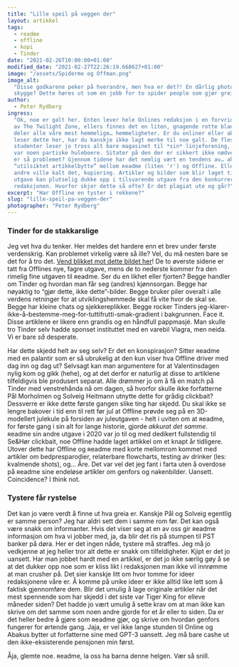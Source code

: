 ```yaml
---
title: "Lille speil på veggen der"
layout: artikkel
tags:
  - readme
  - offline
  - kopi
  - Tinder
date: "2021-02-26T10:00:00+01:00"
modified_date: "2021-02-27T22:26:19.668627+01:00"
image: "/assets/Spiderme og Offman.png"
image_alt:
  "Disse godkarene peker på hverandre, men hva er det?! En dårlig photoshoppet
  skygge? Dette høres ut som en jobb for to spider people som gjør greier!"
author:
  - Peter Rydberg
ingress:
  "Ok, noe er galt her. Enten lever hele Onlines redaksjon i en forvridd episode
  av The Twilight Zone, ellers finnes det en liten, gnagende rotte blant oss som
  deler alle våre mest hemmelige… hemmeligheter. Er du onliner eller abakule og
  leser dette her, har du kanskje ikke lagt merke til noe galt. De fleste
  studenter leser jo tross alt bare magasinet til *sin* linjeforening, som om de
  var noen partiske huleboere. Sitater på den der er sikkert ikke nødvendig. Hva
  er så problemet? Gjennom tidene har det nemlig vært en tendens av… ahem,
  “utilsiktet artikkelbytte” mellom ʀeadme (liten 'r') og Offline. Eller, som
  andre ville kalt det, kopiering. Artikler og bilder som blir laget til én
  utgave kan plutselig dukke opp i tilsvarende utgave fra den konkurrerende
  redaksjonen. Hvorfor skjer dette så ofte? Er det plagiat ute og går?"
excerpt: "Har Offline en tyster i rekkene?"
slug: "lille-speil-pa-veggen-der"
photographer: "Peter Rydberg"
---
```


### Tinder for de stakkarslige

Jeg vet hva du tenker. Her meldes det hardere enn et brev under første
verdenskrig. Kan problemet virkelig være så ille? Vel, du må nesten bare se det
for å tro det.
[Vend blikket mot dette bildet her](https://online.ntnu.no/media/images/responsive/cbb35e5f-8d1e-4964-8c16-0507e30550d0.png)!
De to øverste sidene er tatt fra Offlines nye, fagre utgave, mens de to nederste
kommer fra den rimelig fine utgaven til ʀeadme. Ser du en likhet eller fjorten?
Begge handler om Tinder og hvordan man får seg (andres) kjønnsorgan. Begge har
nøyaktig to “gjør dette, ikke dette”-bilder. Begge bruker piler overalt i alle
verdens retninger for at utviklingshemmede skal få vite hvor de skal se. Begge
har kleine chats og sjekkereplikker. Begge rocker Tinders
jeg-klarer-ikke-å-bestemme-meg-for-tuttifrutti-smak-gradient i bakgrunnen. Face
it. Disse artiklene er likere enn grandis og en håndfull pappmasjé. Man skulle
tro Tinder selv hadde sponset instituttet med en varebil Viagra, men neida. Vi
er bare _så_ desperate.

Har dette skjedd helt av seg selv? Er det en konspirasjon? Sitter ʀeadme med en
palantir som er så ubrukelig at den kun viser hva Offline driver med dag inn og
dag ut? Selvsagt kan man argumentere for at Valentinsdagen nylig kom og gikk
(hehe), og at det derfor er naturlig at disse to artiklene tilfeldigvis ble
produsert separat. Alle drømmer jo om å få en match på Tinder med venstrehånda
nå om dagen, så hvorfor skulle ikke forfatterne Pål Morholmen og Solveig
Heitmann utnytte dette for grådig clickbait? Dessverre er ikke dette første
gangen slike ting har skjedd. Du skal ikke se lengre bakover i tid enn til rett
før jul at Offline prøvde seg på en 3D-modellert julekule på forsiden av
juleutgaven - helt i uviten om at ʀeadme, for første gang i sin alt for lange
historie, gjorde _akkurat det samme_. ʀeadme sin andre utgave i 2020 var jo til
og med dedikert fullstendig til Se&Hør clickbait, noe Offline hadde laget
artikkel om et knapt år tidligere. Utover dette har Offline og ʀeadme med korte
mellomrom kommet med artikler om bedpresparodier, relaterbare flowcharts,
testing av drinker (les: kvalmende shots), og… Åre. Det var vel det jeg fant i
farta uten å overdose på ʀeadme sine endeløse artikler om genfors og
nakenbilder. Uansett. Coincidence? I think not.

### Tystere får rystelse

Det kan jo være verdt å finne ut hva greia er. Kanskje Pål og Solveig egentlig
er samme person? Jeg har aldri sett dem i samme rom før. Det kan også være snakk
om informanter. Hvis det viser seg at en av oss gir ʀeadme informasjon om hva vi
jobber med, ja, da blir det ris på stumpen til PST banker på døra. Her er det
ingen nåde, tystere må straffes. Jeg må jo vedkjenne at jeg heller tror alt
dette er snakk om tilfeldigheter. Kjipt er det jo uansett. Har man jobbet hardt
med en artikkel, er det jo ikke særlig gøy å se at det dukker opp noe som er
kliss likt i redaksjonen man ikke vil innrømme at man crusher på. Det sier
kanskje litt om hvor tomme for ideer redaksjonene våre er. Å komme på unike
ideer er ikke alltid like lett som å faktisk gjennomføre dem. Blir det umulig å
lage originale artikler når det mest spennende som har skjedd i det siste var
Tiger King for elleve måneder siden? Det hadde jo vært umulig å sette krav om at
man ikke kan skrive om det samme som noen andre gjorde for et år eller to siden.
Da er det heller bedre å gjøre som ʀeadme gjør, og skrive om hvordan genfors
fungerer for ørtende gang. Jaja, er vel ikke lange stunden til Online og Abakus
bytter ut forfatterne sine med GPT-3 uansett. Jeg må bare cashe ut den
ikke-eksisterende pensjonen min først.

Åja, glemte noe. ʀeadme, la oss ha barna denne helgen. Vær så snill.
